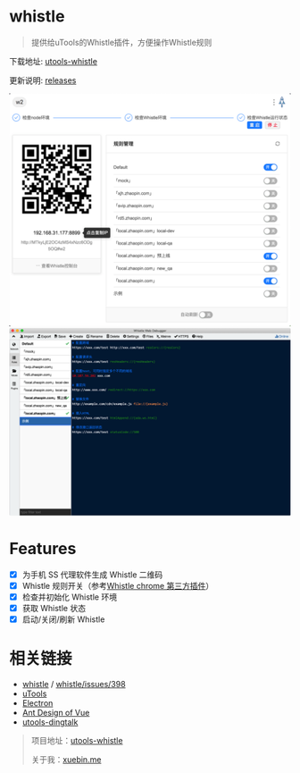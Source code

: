 # whistle

> 提供给uTools的Whistle插件，方便操作Whistle规则

下载地址: [utools-whistle](https://github.com/MrLeo/utools-whistle/releases/latest)

更新说明: [releases](https://github.com/MrLeo/utools-whistle/releases)

![1.png](https://raw.githubusercontent.com/MrLeo/utools-whistle/master/doc-imgs/1.png)
![2.png](https://raw.githubusercontent.com/MrLeo/utools-whistle/master/doc-imgs/2.png)


# Features

- [x] 为手机 SS 代理软件生成 Whistle 二维码
- [x] Whistle 规则开关（参考[Whistle chrome 第三方插件](https://gitee.com/thesadboy/whistle-rules-plugin)）
- [x] 检查并初始化 Whistle 环境
- [x] 获取 Whistle 状态
- [x] 启动/关闭/刷新 Whistle

# 相关链接

- [whistle](http://wproxy.org/whistle/) / [whistle/issues/398](https://github.com/avwo/whistle/issues/398)
- [uTools](https://u.tools/docs/developer/config.html)
- [Electron](https://electronjs.org/)
- [Ant Design of Vue](https://www.antdv.com/docs/vue/introduce-cn/)
- [utools-dingtalk](https://github.com/vfasky/utools-dingtalk/blob/master/preload.js)




> 项目地址：[utools-whistle](https://github.com/MrLeo/utools-whistle)
>
> 关于我：[xuebin.me](https://xuebin.me)
